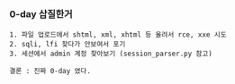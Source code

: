 ### 0-day 삽질한거

~~~
1. 파일 업로드에서 shtml, xml, xhtml 등 올려서 rce, xxe 시도
2. sqli, lfi 찾다가 안보여서 포기
3. 세션에서 admin 계정 찾아보기 (session_parser.py 참고)
~~~

~~~
결론 : 진짜 0-day 였다.
~~~
